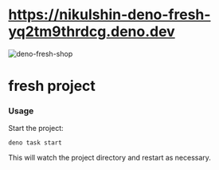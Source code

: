 # https://nikulshin-deno-fresh-yq2tm9thrdcg.deno.dev

![deno-fresh-shop](https://downloader.disk.yandex.ru/preview/221315de2adbd0bbac58fc765c2d807f45fca024ce97a4175485a2179fcac34f/6791745e/sMuAWINMhBDeDKo8cjQXzp7UFGRA9BFmccHZFWYq5UVgfR0PrwyKt5lfUJ62tIVwmV_RmyRWq4WhubASLBUCJA%3D%3D?uid=0&filename=deno-flesh-shop.PNG&disposition=inline&hash=&limit=0&content_type=image%2Fpng&owner_uid=0&tknv=v2&size=2048x2048)


# fresh project

### Usage

Start the project:

```
deno task start
```

This will watch the project directory and restart as necessary.
